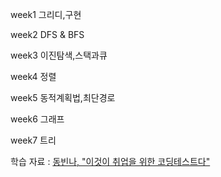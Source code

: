 week1	그리디,구현

week2	DFS & BFS

week3	이진탐색,스택과큐

week4	정렬

week5	동적계획법,최단경로

week6	그래프

week7	트리

학습 자료 : [동빈나, "이것이 취업을 위한 코딩테스트다"](https://www.youtube.com/watch?v=m-9pAwq1o3w&list=PLRx0vPvlEmdAghTr5mXQxGpHjWqSz0dgC&ab_channel=%EB%8F%99%EB%B9%88%EB%82%98)
